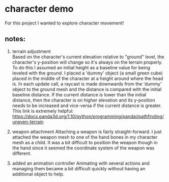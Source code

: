 # character demo    
    
For this project I wanted to explore character movement!    
    
## notes:    
    
1. terrain adjustment    
Based on the character's current elevation relative to "ground" level, the character's y-position will change so it's always on the terrain properly. To do this I assumed an initial height as a baseline value for being leveled with
the ground. I placed a 'dummy' object (a small green cube) placed in the middle of the character at a height around where the head is. In each update call, a raycast is made downwards from the 'dummy' object to the ground mesh and the distance is compared with the initial baseline distance.
If the current distance is lower than the initial distance, then the character is on higher elevation and its y-position needs to be increased and vice-versa if the current distance is greater.        
This link is extremely helpful: https://docs.panda3d.org/1.10/python/programming/pandai/pathfinding/uneven-terrain    
    
2. weapon attachment
Attaching a weapon is fairly straight-forward. I just attached the weapon mesh to one of the hand bones in my character mesh as a child. It was a bit difficult to position the weapon though in the hand since it seemed
the coordinate system of the weapon was different.     
    
3. added an animation controller
Animating with several actions and managing them became a bit difficult quickly without having an additional object to help.    